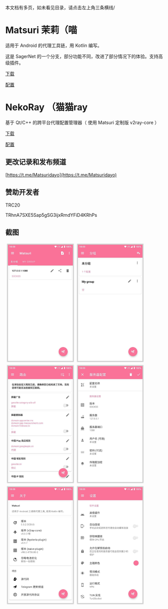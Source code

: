 本文档有多页，如未看见目录，请点击左上角三条横线/

# Matsuri 茉莉（喵

适用于 Android 的代理工具链，用 Kotlin 编写。

这是 SagerNet 的一个分支，部分功能不同，改进了部分情况下的体验。支持高级插件。

[下载](/download/)

[配置](/m-configuration/)

# NekoRay （猫猫ray

基于 Qt/C++ 的跨平台代理配置管理器（ 使用 Matsuri 定制版 v2ray-core ）

[下载](/download/)

[配置](/n-configuration/)

## 更改记录和发布频道

[https://t.me/Matsuridayo](https://t.me/Matsuridayo)

## 赞助开发者

TRC20

TRhnA7SXE5Sap5gSG3ijxRmdYFiD4KRhPs

## 截图

<style>
    .card {
        float:left;
        width:40%;
        margin:8px;
        box-shadow:0px 0px 2px 3px rgb(0 0 0 / 20%);
    }
    .gg::after{
        content:" ";display:block;clear:both;
    }
</style>

<div class="gg">
<div class="card"><img fancybox src="assets/images/ss1.jpg" /></div>
<div class="card"><img fancybox src="assets/images/ss2.jpg" /></div>
<div class="card"><img fancybox src="assets/images/ss3.jpg" /></div>
<div class="card"><img fancybox src="assets/images/ss4.jpg" /></div>
<div class="card"><img fancybox src="assets/images/ss5.jpg" /></div>
<div class="card"><img fancybox src="assets/images/ss6.jpg" /></div>
</div>
